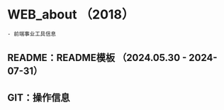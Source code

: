 <!--
 * @Descripttion: Sustainable
 * @version: 1.0.0
 * @Author: Kenny
 * @Date: 2018-11-10 10:42:05
 * @LastEditors: ~
 * @LastEditTime: 2024-08-02 22:12:58
-->

# WEB_about （2018）

```bash
- 前端事业工具信息
```

## README：README模板 （2024.05.30 - 2024-07-31）

## GIT：操作信息
